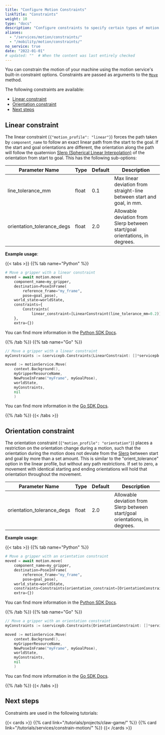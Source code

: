```yaml
---
title: "Configure Motion Constraints"
linkTitle: "Constraints"
weight: 10
type: "docs"
description: "Configure constraints to specify certain types of motion."
aliases:
  - "/services/motion/constraints/"
  - "/mobility/motion/constraints/"
no_service: true
date: "2022-01-01"
# updated: ""  # When the content was last entirely checked
---
```


You can constrain the motion of your machine using the motion service's built-in constraint options.
Constraints are passed as arguments to the [`Move`](/appendix/apis/services/motion/#move) method.

The following constraints are available:

- [Linear constraint](#linear-constraint)
- [Orientation constraint](#orientation-constraint)
- [Next steps](#next-steps)

## Linear constraint

The linear constraint (`{"motion_profile": "linear"}`) forces the path taken by `component_name` to follow an exact linear path from the start to the goal.
If the start and goal orientations are different, the orientation along the path will follow the quaternion [Slerp (Spherical Linear Interpolation)](https://en.wikipedia.org/wiki/Slerp) of the orientation from start to goal.
This has the following sub-options:

<!-- prettier-ignore -->
| Parameter Name | Type | Default | Description |
| -------------- | ---- | ------- | ----------- |
| line_tolerance_mm | float | 0.1 | Max linear deviation from straight-line between start and goal, in mm. |
| orientation_tolerance_degs | float | 2.0 | Allowable deviation from Slerp between start/goal orientations, in degrees. |

**Example usage**:

{{< tabs >}}
{{% tab name="Python" %}}

```python {class="line-numbers linkable-line-numbers"}
# Move a gripper with a linear constraint
moved = await motion.move(
    component_name=my_gripper,
    destination=PoseInFrame(
        reference_frame="my_frame",
        pose=goal_pose),
    world_state=worldState,
    constraints={
        Constraints(
            linear_constraint=[LinearConstraint(line_tolerance_mm=0.2)])
    },
    extra={})
```

You can find more information in the [Python SDK Docs](https://python.viam.dev/autoapi/viam/gen/service/motion/v1/motion_pb2/index.html#viam.gen.service.motion.v1.motion_pb2.Constraints).

{{% /tab %}}
{{% tab name="Go" %}}

```go {class="line-numbers linkable-line-numbers"}
// Move a gripper with a linear constraint
myConstraints := &servicepb.Constraints{LinearConstraint: []*servicepb.LinearConstraint{&servicepb.LinearConstraint{}}}

moved := motionService.Move(
    context.Background(),
    myGripperResourceName,
    NewPoseInFrame("myFrame", myGoalPose),
    worldState,
    myConstraints,
    nil
    )
```

You can find more information in the [Go SDK Docs](https://pkg.go.dev/go.viam.com/api/service/motion/v1#Constraints).

{{% /tab %}}
{{< /tabs >}}

## Orientation constraint

The orientation constraint (`{"motion_profile": "orientation"}`) places a restriction on the orientation change during a motion, such that the orientation during the motion does not deviate from the [Slerp](https://en.wikipedia.org/wiki/Slerp) between start and goal by more than a set amount.
This is similar to the "orient_tolerance" option in the linear profile, but without any path restrictions.
If set to zero, a movement with identical starting and ending orientations will hold that orientation throughout the movement.

<!-- prettier-ignore -->
| Parameter Name | Type | Default | Description |
| -------------- | ---- | ------- | ----------- |
| orientation_tolerance_degs | float | 2.0 | Allowable deviation from Slerp between start/goal orientations, in degrees. |

**Example usage**:

{{< tabs >}}
{{% tab name="Python" %}}

```python {class="line-numbers linkable-line-numbers"}
# Move a gripper with an orientation constraint
moved = await motion.move(
    component_name=my_gripper,
    destination=PoseInFrame(
        reference_frame="my_frame",
        pose=goal_pose),
    world_state=worldState,
    constraints=Constraints(orientation_constraint=[OrientationConstraint()]),
    extra={})
```

You can find more information in the [Python SDK Docs](https://python.viam.dev/autoapi/viam/gen/service/motion/v1/motion_pb2/index.html#viam.gen.service.motion.v1.motion_pb2.Constraints).

{{% /tab %}}
{{% tab name="Go" %}}

```go {class="line-numbers linkable-line-numbers"}
// Move a gripper with an orientation constraint
myConstraints := &servicepb.Constraints{OrientationConstraint: []*servicepb.OrientationConstraint{&servicepb.OrientationConstraint{}}}

moved := motionService.Move(
    context.Background(),
    myGripperResourceName,
    NewPoseInFrame("myFrame", myGoalPose),
    worldState,
    myConstraints,
    nil
    )
```

You can find more information in the [Go SDK Docs](https://pkg.go.dev/go.viam.com/api/service/motion/v1#Constraints).

{{% /tab %}}
{{< /tabs >}}

## Next steps

Constraints are used in the following tutorials:

{{< cards >}}
{{% card link="/tutorials/projects/claw-game/" %}}
{{% card link="/tutorials/services/constrain-motion/" %}}
{{< /cards >}}
